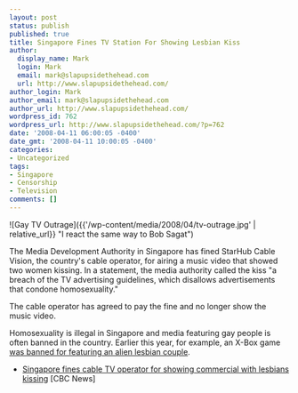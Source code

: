 ```yaml
---
layout: post
status: publish
published: true
title: Singapore Fines TV Station For Showing Lesbian Kiss
author:
  display_name: Mark
  login: Mark
  email: mark@slapupsidethehead.com
  url: http://www.slapupsidethehead.com/
author_login: Mark
author_email: mark@slapupsidethehead.com
author_url: http://www.slapupsidethehead.com/
wordpress_id: 762
wordpress_url: http://www.slapupsidethehead.com/?p=762
date: '2008-04-11 06:00:05 -0400'
date_gmt: '2008-04-11 10:00:05 -0400'
categories:
- Uncategorized
tags:
- Singapore
- Censorship
- Television
comments: []
---
```

![Gay TV Outrage]({{'/wp-content/media/2008/04/tv-outrage.jpg' | relative_url}} "I react the same way to Bob Sagat")

The Media Development Authority in Singapore has fined StarHub Cable Vision, the country's cable operator, for airing a music video that showed two women kissing. In a statement, the media authority called the kiss "a breach of the TV advertising guidelines, which disallows advertisements that condone homosexuality."

The cable operator has agreed to pay the fine and no longer show the music video.

Homosexuality is illegal in Singapore and media featuring gay people is often banned in the country. Earlier this year, for example, an X-Box game [was banned for featuring an alien lesbian couple](http://www.slapupsidethehead.com/2008/01/churches-xboxes-tories-oh-my/ "Homosexuality is particularly sinful for fictional alien species, I guess...").

- [Singapore fines cable TV operator for showing commercial with lesbians kissing](http://www.cbc.ca/cp/world/080409/w040923A.html) [CBC News]
